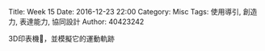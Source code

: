 Title: Week 15
Date: 2016-12-23 22:00
Category: Misc
Tags: 使用導引, 創造力, 表達能力, 協同設計
Author: 40423242


<p>3D印表機，並模擬它的運動軌跡<p>



